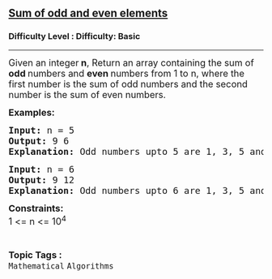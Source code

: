 <h2><a href="https://www.geeksforgeeks.org/problems/sum-of-odd-and-even-elements3033/1?page=1&difficulty=Basic&status=unsolved,attempted&sortBy=accuracy">Sum of odd and even elements</a></h2><h3>Difficulty Level : Difficulty: Basic</h3><hr><div class="problems_problem_content__Xm_eO"><p><span style="font-size: 18px;">Given an integer<strong> n</strong>, Return an array containing the sum of <strong>odd </strong>numbers and <strong>even </strong>numbers from 1 to n, </span><span style="font-size: 18px;">where the first number is the sum of odd numbers and the second number is the sum of even numbers.</span></p>
<p><span style="font-size: 18px;"><strong>Examples:</strong></span></p>
<pre><span style="font-size: 18px;"><strong>Input: </strong>n =<strong> </strong>5
<strong>Output: </strong>9 6
<strong>Explanation: </strong>Odd numbers upto 5 are 1, 3, 5 and their sum = 1 + 3 + 5 = 9.Even numbers upto 5 are 2 and 4 and their sum = 2 + 4 = 6.</span>
</pre>
<pre><span style="font-size: 18px;"><strong>Input: </strong>n =<strong> </strong>6
<strong>Output: </strong>9 12</span>
<span style="font-size: 18px;"><strong>Explanation: </strong>Odd numbers upto 6 are 1, 3, 5 and their sum = 1 + 3 + 5 = 9.Even numbers upto 5 are 2 , 4 and 6 and their  sum = 2 + 4 + 6  = 12.</span>
</pre>
<p><span style="font-size: 18px;"><strong>Constraints:</strong><br>1 &lt;= n &lt;= 10<sup>4</sup></span></p></div><br><p><span style=font-size:18px><strong>Topic Tags : </strong><br><code>Mathematical</code>&nbsp;<code>Algorithms</code>&nbsp;